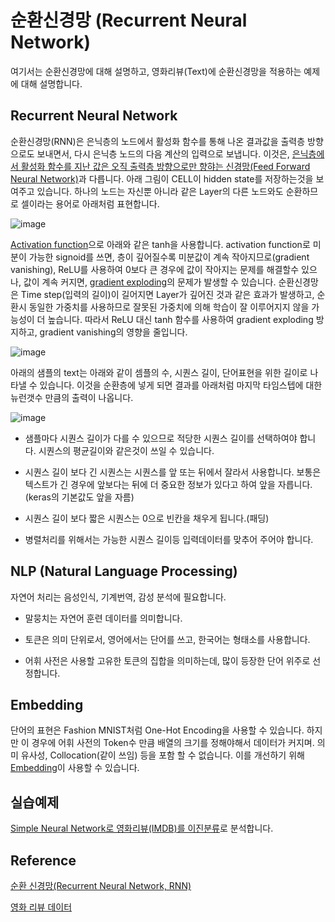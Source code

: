 # 순환신경망 (Recurrent Neural Network)

여기서는 순환신경망에 대해 설명하고, 영화리뷰(Text)에 순환신경망을 적용하는 예제에 대해 설명합니다. 

## Recurrent Neural Network

순환신경망(RNN)은 은닉층의 노드에서 활성화 함수를 통해 나온 결과값을 출력층 방향으로도 보내면서, 다시 은닉층 노드의 다음 계산의 입력으로 보냅니다. 이것은, [은닉층에서 활성화 함수를 지난 값은 오직 출력층 방향으로만 향햐는 신경망(Feed Forward Neural Network)](https://github.com/kyopark2014/ML-Algorithms/blob/main/neural-network.md)과 다릅니다. 아래 그림이 CELL이 hidden state를 저장하는것을 보여주고 있습니다. 하나의 노드는 자신뿐 아니라 같은 Layer의 다른 노드와도 순환하므로 셀이라는 용어로 아래처럼 표현합니다. 

![image](https://user-images.githubusercontent.com/52392004/188026554-8ea74097-a8e7-45c4-a44a-979fa85c6681.png)

[Activation function](https://github.com/kyopark2014/ML-Algorithms/blob/main/deep-learning.md#activation-function)으로 아래와 같은 tanh을 사용합니다. activation function로 미분이 가능한 signoid를 쓰면, 층이 깊어질수록 미분값이 계속 작아지므로(gradient vanishing), ReLU를 사용하여 0보다 큰 경우에 값이 작아지는 문제를 해결할수 있으나, 값이 계속 커지면, [gradient exploding](https://wikidocs.net/61375)의 문제가 발생할 수 있습니다. 순환신경망은 Time step(입력의 길이)이 길어지면 Layer가 깊어진 것과 같은 효과가 발생하고, 순환시 동일한 가중치를 사용하므로 잘못된 가중치에 의해 학습이 잘 이루어지지 않을 가능성이 더 높습니다. 따라서 ReLU 대신 tanh 함수를 사용하여 gradient exploding 방지하고, gradient vanishing의 영향을 줄입니다. 

![image](https://user-images.githubusercontent.com/52392004/188026759-662c74eb-6add-426c-b0e4-4ca7d494bd74.png)

아래의 샘플의 text는 아래와 같이 셈플의 수, 시퀀스 길이, 단어표현을 위한 길이로 나타낼 수 있습니다. 이것을 순환층에 넣게 되면 결과를 아래처럼 마지막 타임스텝에 대한 뉴런갯수 만큼의 출력이 나옵니다.

![image](https://user-images.githubusercontent.com/52392004/188027491-3123d09f-9bef-44bf-b9a0-099d68ef643e.png)

- 샘플마다 시퀀스 길이가 다를 수 있으므로 적당한 시퀀스 길이를 선택하여야 합니다. 시퀀스의 평균길이와 같은것이 쓰일 수 있습니다. 

- 시퀀스 길이 보다 긴 시퀀스는 시퀀스를 앞 또는 뒤에서 잘라서 사용합니다. 보통은 텍스트가 긴 경우에 앞보다는 뒤에 더 중요한 정보가 있다고 하여 앞을 자릅니다. (keras의 기본값도 앞을 자름)

- 시퀀스 길이 보다 짧은 시퀀스는 0으로 빈칸을 채우게 됩니다.(패딩)

- 병렬처리를 위해서는 가능한 시퀀스 길이등 입력데이터를 맞추어 주어야 합니다. 


## NLP (Natural Language Processing)

자연어 처리는 음성인식, 기계번역, 감성 분석에 필요합니다.

- 말뭉치는 자연어 훈련 데이터를 의미합니다.

- 토큰은 의미 단위로서, 영어에서는 단어를 쓰고, 한국어는 형태소를 사용합니다. 

- 어휘 사전은 사용할 고유한 토큰의 집합을 의미하는데, 많이 등장한 단어 위주로 선정합니다. 


## Embedding

단어의 표현은 Fashion MNIST처럼 One-Hot Encoding을 사용할 수 있습니다. 하지만 이 경우에 어휘 사전의 Token수 만큼 배열의 크기를 정해야해서 데이터가 커지며. 의미 유사성, Collocation(같이 쓰임) 등을 포함 할 수 없습니다. 이를 개선하기 위해 [Embedding](https://github.com/kyopark2014/ML-Algorithms/blob/main/embedding.md)이 사용할 수 있습니다. 



## 실습예제

[Simple Neural Network로 영화리뷰(IMDB)를 이진분류](https://github.com/kyopark2014/ML-Algorithms/blob/main/rnn-simple.md)로 분석합니다. 



## Reference

[순환 신경망(Recurrent Neural Network, RNN)](https://wikidocs.net/22886)


[영화 리뷰 데이터](https://www.imdb.com/)
